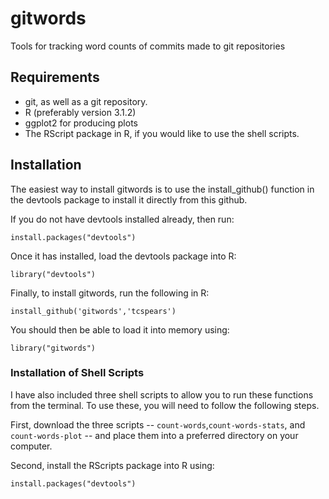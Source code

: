 # gitwords
Tools for tracking word counts of commits made to git repositories

## Requirements
* git, as well as a git repository.
* R (preferably version 3.1.2)
* ggplot2 for producing plots
* The RScript package in R, if you would like to use the shell scripts.

## Installation
The easiest way to install gitwords is to use the install_github() function in the devtools package to install it directly from this github.

If you do not have devtools installed already, then run:
```
install.packages("devtools")
```
Once it has installed, load the devtools package into R:
```
library("devtools")
```
Finally, to install gitwords, run the following in R:
```
install_github('gitwords','tcspears')
```
You should then be able to load it into memory using:
```
library("gitwords")
```

### Installation of Shell Scripts
I have also included three shell scripts to allow you to run these functions from the terminal. To use these, you will need to follow the following steps.

First, download the three scripts -- `count-words`,`count-words-stats`, and `count-words-plot` -- and place them into a preferred directory on your computer.

Second, install the RScripts package into R using:
```
install.packages("devtools")
```
